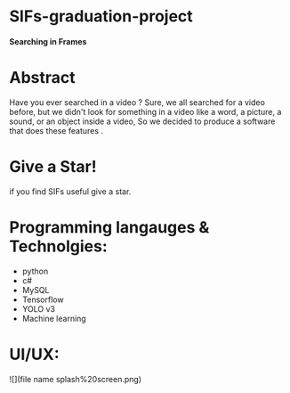 # SIFs-graduation-project
#### Searching in Frames

# Abstract
Have you ever searched in a video ?
Sure, we all searched for a video before, but we didn't look for something in a video like a word, a picture, a sound, or an object inside a video, So we decided to produce a software that does these features .

# Give a Star!
if you find SIFs useful give a star.

# Programming langauges & Technolgies:
* python
* c#
* MySQL
* Tensorflow
* YOLO v3
* Machine learning 


# UI/UX: 

![](file name splash%20screen.png)
